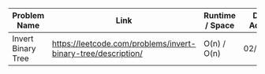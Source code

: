 | Problem Name            | Link                                                         | Runtime / Space  | Date Added |
| ----------------------- | ------------------------------------------------------------ |------------------| ---------- |
| Invert Binary Tree      | https://leetcode.com/problems/invert-binary-tree/description/ |  O(n) / O(n)    | 02/09/25   |